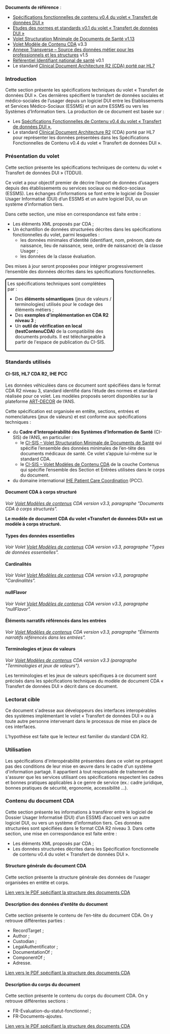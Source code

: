 
**Documents de référence** : 
- <a href="cadre_orientations.html">Spécifications fonctionnelles de contenu v0.4 du volet « Transfert de données DUI »</a>
- [Etudes des normes et standards v0.1 du volet « Transfert de données DUI »](NormesStandards_TransfertDonneesDUI_V0.1-finale.pdf)
- <a href="https://esante.gouv.fr/sites/default/files/media_entity/documents/CI-SIS_CONTENU_VOLET-STRUCTURATION-MINIMALE_V1.12_0.pdf">Volet Structuration Minimale de Documents de Santé v1.13</a>
- <a href="https://esante.gouv.fr/volet-de-reference-modeles-de-contenus-cda">Volet Modèle de Contenu CDA</a> v3.3
- <a href="https://esante.gouv.fr/annexe-sources-des-donnees-personnes-et-structures">Annexe Transverse – Source des données métier pour les professionnels et les structures</a> v1.5
- <a href="https://industriels.esante.gouv.fr/sites/default/files/media/document/asip_referentiel_identifiant_national_sante-liste-des-oid-des-autorites-d-affectation-des-ins_v0.1.pdf">Référentiel Identifiant national de santé</a> v0.1
- Le standard <a href="https://www.hl7.org/implement/standards/product_brief.cfm?product_id=496">Clinical Document Architecture R2 (CDA) porté par HL7</a>

### Introduction 

Cette section présente les spécifications techniques du volet « Transfert de données DUI ». Ces dernières spécifient le transfert de données sociales et médico-sociales de l’usager depuis un logiciel DUI entre les Etablissements et Services Médico-Sociaux (ESSMS) et un autre ESSMS ou vers les Systèmes d’Information tiers.
La production de ce document est basée sur :
- Les <a href="cadre_orientations.html">Spécifications Fonctionnelles de Contenu v0.4 du volet « Transfert de données DUI »</a>,
- Le standard <a href="https://www.hl7.org/implement/standards/product_brief.cfm?product_id=496">Clinical Document Architecture R2</a> (CDA) porté par HL7 pour représenter les données présentées dans les Spécifications Fonctionnelles de Contenu v0.4 du volet « Transfert de données DUI ».

### Présentation du volet 

Cette section présente les spécifications techniques de contenu du volet « Transfert de données DUI » (TDDUI). 

Ce volet a pour objectif premier de décrire l’export de données d’usagers depuis des établissements ou services sociaux ou médico-sociaux (ESSMS). Les échanges d’informations se font entre le logiciel de Dossier Usager Informatisé (DUI) d’un ESSMS et un autre logiciel DUI, ou un système d’information tiers.

Dans cette section, une mise en correspondance est faite entre : 
- Les éléments XML proposés par CDA ;
- Un échantillon de données structurées décrites dans les spécifications fonctionnelles du volet, parmi lesquelles :
  - les données minimales d’identité (identifiant, nom, prénom, date de naissance, lieu de naissance, sexe, ordre de naissance) de la classe Usager ; 
  - les données de la classe évaluation.

Des mises à jour seront proposées pour intégrer progressivement l’ensemble des données décrites dans les spécifications fonctionnelles.

<div style="padding: 5px; border-radius: 5px; border: 2px solid black; width: 65%">
  Les spécifications techniques sont complétées par : 
  <ul>
    <li>Des <b>éléments sémantiques</b> (jeux de valeurs / terminologies) utilisés pour le codage des éléments métiers ;</li>
    <li>Des <b>exemples d'implémentation en CDA R2 niveau 3</b> ;</li>
    <li>Un <b>outil de vérification en local (testContenuCDA)</b> de la compatibilité des documents produits. Il est téléchargeable à partir de l'espace de publication du CI-SIS.</li>
  </ul>
</div>


### Standards utilisés

#### CI-SIS, HL7 CDA R2, IHE PCC

Les données véhiculées dans ce document sont spécifiées dans le format CDA R2 niveau 3, standard identifié dans l’étude des normes et standard réalisée pour ce volet. Les modèles proposés seront disponibles sur la plateforme <a href="https://o3sis.esante.gouv.fr/art-decor/home">ART-DECOR</a> de l’ANS. 

Cette spécification est organisée en entête, sections, entrées et nomenclatures (jeux de valeurs) et est conforme aux spécifications techniques :
- du **Cadre d’Interopérabilité des Systèmes d’Information de Santé** (CI-SIS) de l’ANS, en particulier :
  - le <a href="https://esante.gouv.fr/volet-structuration-minimale-de-documents-de-sante">CI-SIS – Volet Structuration Minimale de Documents de Santé</a> qui spécifie l’ensemble des données minimales de l’en-tête des documents médicaux de santé. Ce volet s’appuie lui-même sur le standard CDA.
  - le <a href="https://esante.gouv.fr/volet-de-reference-modeles-de-contenus-cda">CI-SIS – Volet Modèles de Contenu CDA</a> de la couche Contenus qui spécifie l’ensemble des Section et Entrées utilisées dans le corps du document.
- du domaine international <a href="https://www.ihe.net/uploadedFiles/Documents/PCC/IHE_PCC_TF_Vol2.pdf">IHE Patient Care Coordination</a> (PCC).

#### Document CDA à corps structuré

*Voir <a href="https://esante.gouv.fr/volet-de-reference-modeles-de-contenus-cda">Volet Modèles de contenus</a> CDA version v3.3, paragraphe "Documents CDA à corps structurés".*

**Le modèle de document CDA du volet «Transfert de données DUI»  est un modèle à corps structuré.**

#### Types des données essentielles

*Voir Volet <a href="https://esante.gouv.fr/volet-de-reference-modeles-de-contenus-cda">Volet Modèles de contenus</a> CDA version v3.3, paragraphe "Types de données essentielles".*

#### Cardinalités

*Voir Volet <a href="https://esante.gouv.fr/volet-de-reference-modeles-de-contenus-cda">Volet Modèles de contenus</a> CDA version v3.3, paragraphe "Cardinalités".*

#### nullFlavor

*Voir Volet <a href="https://esante.gouv.fr/volet-de-reference-modeles-de-contenus-cda">Volet Modèles de contenus</a> CDA version v3.3, paragraphe "nullFlavor".*

#### Éléments narratifs référencés dans les entrées

*Voir <a href="https://esante.gouv.fr/volet-de-reference-modeles-de-contenus-cda">Volet Modèles de contenus</a> CDA version v3.3, paragraphe "Éléments narratifs référencés dans les entrées".*

#### Terminologies et jeux de valeurs

*Voir <a href="https://esante.gouv.fr/volet-de-reference-modeles-de-contenus-cda">Volet Modèles de contenus</a> CDA version v3.3 (paragraphe "Terminologies et jeux de valeurs").*

Les terminologies et les jeux de valeurs spécifiques à ce document sont précisés dans les spécifications techniques du modèle de document CDA « Transfert de données DUI » décrit dans ce document.

### Lectorat cible

Ce document s'adresse aux développeurs des interfaces interopérables des systèmes implémentant le volet « Transfert de données DUI » ou à toute autre personne intervenant dans le processus de mise en place de ces interfaces.

L’hypothèse est faite que le lecteur est familier du standard CDA R2.

### Utilisation

Les spécifications d'interopérabilité présentées dans ce volet ne présagent pas des conditions de leur mise en œuvre dans le cadre d'un système d'information partagé. Il appartient à tout responsable de traitement de s'assurer que les services utilisant ces spécifications respectent les cadres et bonnes pratiques applicables à ce genre de service (ex.: cadre juridique, bonnes pratiques de sécurité, ergonomie, accessibilité ...).

### Contenu du document CDA

Cette section présente les informations à transférer entre le logiciel de Dossier Usager Informatisé (DUI) d’un ESSMS d’accueil vers un autre logiciel DUI, ou vers un système d’information tiers. Ces données structurées sont spécifiées dans le format CDA R2 niveau 3. 
Dans cette section, une mise en correspondance est faite entre : 
- Les éléments XML proposés par CDA ;
- Les données structurées décrites dans les Spécification fonctionnelle de contenu v0.4 du volet « Transfert de données DUI ».

#### Structure générale du document CDA

Cette section présente la structure générale des données de l’usager organisées en entête et corps.

[Lien vers le PDF spécifiant la structure des documents CDA](CISIS-TEC_SPECIFICATIONS_TECHNIQUES_Transfert_Donnees_DUI_v0.1.4.pdf)

#### Description des données d’entête du document

Cette section présente le contenu de l’en-tête du document CDA. On y retrouve différentes parties :
- RecordTarget ;
- Author ;
- Custodian ;
- LegalAuthentificator ;
- DocumentationOf ;
- ComponentOf ;
- Adresse.

[Lien vers le PDF spécifiant la structure des documents CDA](CISIS-TEC_SPECIFICATIONS_TECHNIQUES_Transfert_Donnees_DUI_v0.1.4.pdf)

#### Description du corps du document

Cette section présente le contenu du corps du document CDA. On y retrouve différentes sections :
- FR-Evaluation-du-statut-fonctionnel ;
- FR-Documents-ajoutes.

[Lien vers le PDF spécifiant la structure des documents CDA](CISIS-TEC_SPECIFICATIONS_TECHNIQUES_Transfert_Donnees_DUI_v0.1.4.pdf)
